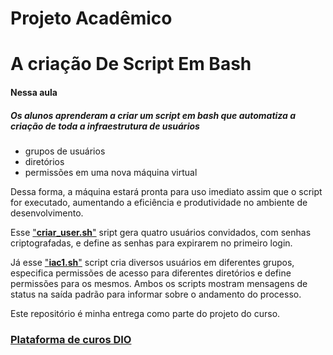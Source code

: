 # Projeto Acadêmico 
# A criação De Script Em Bash
#### Nessa aula 
##### Os alunos aprenderam a criar um script em bash que automatiza a criação de toda a infraestrutura de usuários
- grupos de usuários 
- diretórios  
- permissões em uma nova máquina virtual

Dessa forma, a máquina estará pronta para uso imediato assim que o script for executado, aumentando a eficiência e produtividade no ambiente de desenvolvimento.

 Esse ["**criar_user.sh**"](https://github.com/magnoolivee/dio-desafio-linux-projeto1-iac/blob/main/criar_user.sh) sript gera quatro usuários convidados, com senhas criptografadas, e define as senhas para expirarem no primeiro login. 

Já esse ["**iac1.sh**"](https://github.com/magnoolivee/dio-desafio-linux-projeto1-iac/blob/main/iac1.sh) script cria diversos usuários em diferentes grupos, especifica permissões de acesso para diferentes diretórios e define permissões para os mesmos. Ambos os scripts mostram mensagens de status na saída padrão para informar sobre o andamento do processo.

Este repositório é minha entrega como parte do projeto do curso.
###  [Plataforma de curos DIO](https://web.dio.me/)


